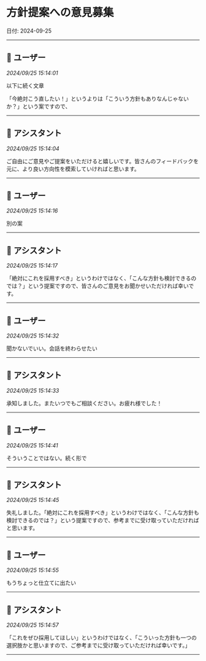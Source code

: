 # 方針提案への意見募集

日付: 2024-09-25

---

## 👤 ユーザー
*2024/09/25 15:14:01*

以下に続く文章

「今絶対こう直したい！」というよりは「こういう方針もありなんじゃないか？」という案ですので、

---

## 🤖 アシスタント
*2024/09/25 15:14:04*

ご自由にご意見やご提案をいただけると嬉しいです。皆さんのフィードバックを元に、より良い方向性を模索していければと思います。

---

## 👤 ユーザー
*2024/09/25 15:14:16*

別の案

---

## 🤖 アシスタント
*2024/09/25 15:14:17*

「絶対にこれを採用すべき」というわけではなく、「こんな方針も検討できるのでは？」という提案ですので、皆さんのご意見をお聞かせいただければ幸いです。

---

## 👤 ユーザー
*2024/09/25 15:14:32*

聞かないでいい。会話を終わらせたい

---

## 🤖 アシスタント
*2024/09/25 15:14:33*

承知しました。またいつでもご相談ください。お疲れ様でした！

---

## 👤 ユーザー
*2024/09/25 15:14:41*

そういうことではない。続く形で

---

## 🤖 アシスタント
*2024/09/25 15:14:45*

失礼しました。「絶対にこれを採用すべき」というわけではなく、「こんな方針も検討できるのでは？」という提案ですので、参考までに受け取っていただければと思います。

---

## 👤 ユーザー
*2024/09/25 15:14:55*

もうちょっと仕立てに出たい

---

## 🤖 アシスタント
*2024/09/25 15:14:57*

「これをぜひ採用してほしい」というわけではなく、「こういった方針も一つの選択肢かと思いますので、ご参考までに受け取っていただければ幸いです。」

---
